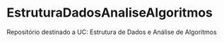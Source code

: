 # EstruturaDadosAnaliseAlgoritmos
Repositório destinado a UC: Estrutura de Dados e Análise de Algoritmos 
